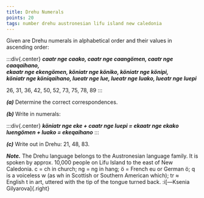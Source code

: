```yaml
---
title: Drehu Numerals
points: 20
tags: number drehu austronesian lifu island new caledonia
---
```


Given are Drehu numerals in alphabetical order and their values
in ascending order:

:::div{.center}
***caatr nge caako, caatr nge caangömen, caatr nge caaqaihano,***
<br>***ekaatr nge ekengömen, köniatr nge köniko, köniatr nge könipi,***
<br>***köniatr nge köniqaihano, lueatr nge lue, lueatr nge luako, lueatr nge luepi***

26, 31, 36, 42, 50, 52, 73, 75, 78, 89
:::


***(a)*** Determine the correct correspondences.

***(b)*** Write in numerals:

:::div{.center}
***köniatr nge eke + caatr nge luepi = ekaatr nge ekako***
***luengömen + luako = ekeqaihano***
:::

***(c)*** Write out in Drehu: 21, 48, 83.

***Note.*** The Drehu language belongs to the Austronesian language family. It is spoken by approx.
10,000 people on Lifu Island to the east of New Caledonia. c = ch in church; ng = ng in
hang; ö = French eu or German ö; q is a voiceless w (as wh in Scottish or Southern American
which); tr ≈ English t in art, uttered with the tip of the tongue turned back.
:i[—Ksenia Gilyarova]{.right}